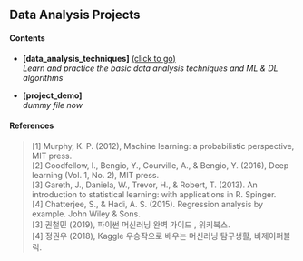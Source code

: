 ## __Data Analysis Projects__
    
#### __Contents__
      
   - __[data_analysis_techniques]__ [(click to go)](https://github.com/sangmanjung/Data_Science_study_N_applications/tree/main/Data_Analysis_Projects/data_analysis_techniques)  
       _Learn and practice the basic data analysis techniques and ML & DL algorithms_
  
   - __[project_demo]__  
       _dummy file now_  
      
#### __References__
      
   > [1] Murphy, K. P. (2012), Machine learning: a probabilistic perspective, MIT press.  
   > [2] Goodfellow, I., Bengio, Y., Courville, A., & Bengio, Y. (2016), Deep learning (Vol. 1, No. 2), MIT press.  
   > [3] Gareth, J., Daniela, W., Trevor, H., & Robert, T. (2013). An introduction to statistical learning: with applications in R. Spinger.  
   > [4] Chatterjee, S., & Hadi, A. S. (2015). Regression analysis by example. John Wiley & Sons.  
   > [3] 권철민 (2019), 파이썬 머신러닝 완벽 가이드 , 위키북스.  
   > [4] 정권우 (2018), Kaggle 우승작으로 배우는 머신러닝 탐구생활, 비제이퍼블릭.  
